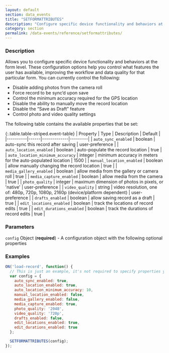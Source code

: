 ```yaml
---
layout: default
section: data_events
title: "SETFORMATTRIBUTES"
description: "Configure specific device functionality and behaviors at the form level."
category: section
permalink: /data-events/reference/setformattributes/
---
```


### Description

Allows you to configure specific device functionality and behaviors at the form level. These configuration options help you control what features the user has available, improving the workflow and data quality for that particular form. You can currently control the following:

* Disable adding photos from the camera roll
* Force record to be sync’d upon save
* Control the minimum accuracy required for the GPS location
* Disable the ability to manually move the record location
* Disable the “Save as Draft” feature
* Control photo and video quality settings

The following table contains the available properties that be set:

{:.table.table-striped.event-table}
| Property | Type | Description | Default |
|----------|------|-------------|---------|
| `auto_sync_enabled` | boolean | auto-sync this record after saving | user-preference |
| `auto_location_enabled` | boolean | auto-populate the record location | true |
| `auto_location_minimum_accuracy` | integer | minimum accuracy in meters for the auto-populated location | 1500 |
| `manual_location_enabled` | boolean | allow manually changing the record location | true |
| `media_gallery_enabled` | boolean | allow media from the gallery or camera roll | true |
| `media_capture_enabled` | boolean | allow media from the camera | true |
| `photo_quality` | integer | maximum dimension of photos in pixels, or 'native' | user-preference |
| `video_quality` | string | video resolution, one of: 480p, 720p, 1080p, 2160p (device/platform dependent) | user-preference |
| `drafts_enabled` | boolean | allow saving record as a draft | true |
| `edit_locations_enabled` | boolean | track the locations of record edits | true |
| `edit_durations_enabled` | boolean | track the durations of record edits | true |

### Parameters

`config` Object (__required__) - A configuration object with the following optional properties

### Examples

```js
ON('load-record', function() {
  // This is just an example, it's not required to specify properties you don't want to override.
  var config = {
    auto_sync_enabled: true,
    auto_location_enabled: true,
    auto_location_minimum_accuracy: 10,
    manual_location_enabled: false,
    media_gallery_enabled: false,
    media_capture_enabled: true,
    photo_quality: '2048',
    video_quality: '720p',
    drafts_enabled: false,
    edit_locations_enabled: true,
    edit_durations_enabled: true
  };

  SETFORMATTRIBUTES(config);
});
```